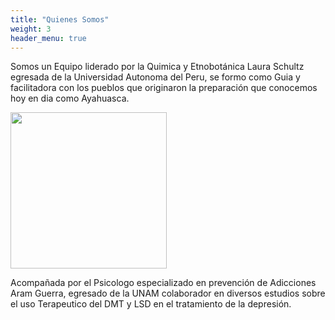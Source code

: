 ```yaml
---
title: "Quienes Somos"
weight: 3
header_menu: true
---
```


Somos un Equipo liderado por la Quimica y Etnobotánica Laura Schultz egresada de la Universidad Autonoma del Peru, se formo como Guia y facilitadora con los pueblos que originaron la preparación que conocemos hoy en dia como Ayahuasca.

[<img src="laura.jpg" width="250"/>](images/laura.jpg)

Acompañada por el Psicologo especializado en prevención de Adicciones Aram Guerra, egresado de la UNAM colaborador en diversos estudios sobre el uso Terapeutico del DMT y LSD en el tratamiento de la depresión.
